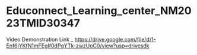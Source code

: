 # Educonnect_Learning_center_NM2023TMID30347


Video Demonstration Link _  https://drive.google.com/file/d/1-Enf6jYKfN1mFEgIf0dPgYTk-zwzUoC0/view?usp=drivesdk
